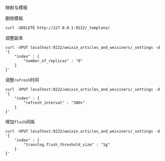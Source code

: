 映射与模板

删除模板

`curl -XDELETE http://127.0.0.1:9222/_template/`

调整副本

```
curl -XPUT localhost:9222/weixin_articles_and_weixiners/_settings -d '{
    "index" : {
        "number_of_replicas" : "0"
    }
}'
```

调整`refresh`时间

```
curl -XPUT localhost:9222/weixin_articles_and_weixiners/_settings -d '{
    "index" : {
        "refresh_interval" : "300s"
    }
}'
```

增加`flush`间隔

```
curl -XPUT localhost:9222/weixin_articles_and_weixiners/_settings -d '{
    "index" : {
        "translog.flush_threshold_size" : "1g"
    }
}'
```



